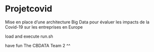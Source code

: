 # Projetcovid

Mise en place d’une architecture Big Data pour évaluer les impacts de la Covid-19 sur les entreprises en Europe

load and execute run.sh

have fun
The CBDATA Team 2 ^^
